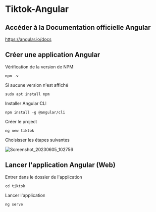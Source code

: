 # Tiktok-Angular

## Accéder à la Documentation officielle Angular

https://angular.io/docs

## Créer une application Angular

Vérification de la version de NPM
```
npm -v
```
Si aucune version n'est affiché
```
sudo apt install npm
```

Installer Angular CLI
```
npm install -g @angular/cli
```

Créer le project
```
ng new tiktok
```

Choisisser les étapes suivantes

![Screenshot_20230605_102756](https://github.com/xschahl/Tiktok-Angular/assets/91027790/03c5f763-3a2d-44d5-a133-51ac00ece47d)

## Lancer l'application Angular (Web)

Entrer dans le dossier de l'application
```
cd tiktok
```

Lancer l'application
```
ng serve
```
